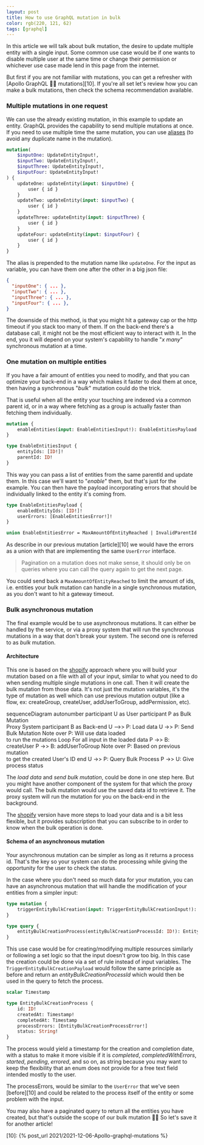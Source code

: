 ```yaml
---
layout: post 
title: How to use GraphQL mutation in bulk 
color: rgb(220, 121, 62)
tags: [graphql]
---
```


In this article we will talk about bulk mutation, the desire to update multiple entity with a single input. Some common
use case would be if one wants to disable multiple user at the same time or change their permission or whichever use
case made lend in this page from the internet.

But first if you are not familiar with mutations, you can get a refresher with [Apollo GraphQL 👩‍🚀 mutations][10].
If you're all set let's review how you can make a bulk mutations, then check the schema recommendation available.

### Multiple mutations in one request

We can use the already existing mutation, in this example to update an entity.
GraphQL provides the capability to send multiple mutations at once. If you need to use multiple time the same
mutation, you can use [aliases][1] (to avoid any duplicate name in the mutation).

```graphql
mutation(
    $inputOne: UpdateEntityInput!,
    $inputTwo: UpdateEntityInput!,
    $inputThree: UpdateEntityInput!,
    $inputFour: UpdateEntityInput!
) {
    updateOne: updateEntity(input: $inputOne) {
        user { id }
    }
    updateTwo: updateEntity(input: $inputTwo) {
        user { id }
    }
    updateThree: updateEntity(input: $inputThree) {
        user { id }
    }
    updateFour: updateEntity(input: $inputFour) {
        user { id }
    }
}
```

The alias is prepended to the mutation name like `updateOne`. For the input as variable, you can have them one after the other
in a big json file:

```json
{
  "inputOne": { ... },
  "inputTwo": { ... },
  "inputThree": { ... },
  "inputFour": { ... },
}
```

The downside of this method, is that you might hit a gateway cap or the http timeout if you stack too many of them.
If on the back-end there's a database call, it might not be the most efficient way to interact with it.
In the end, you it will depend on your system's capability to handle "_x many_" synchronous mutation at a time.

### One mutation on multiple entities

If you have a fair amount of entities you need to modify, and that you can optimize your back-end in a way which makes
it faster to deal them at once, then having a synchronous "_bulk_" mutation could do the trick.

That is useful when all the entity your touching are indexed via a common parent id, or in a way where fetching as a group
is actually faster than fetching them individually.

```graphql
mutation {
    enableEntities(input: EnableEntitiesInput!): EnableEntitiesPayload!
}

type EnableEntitiesInput {
    entityIds: [ID!]!
    parentId: ID!
}
```

This way you can pass a list of entities from the same parentId and update them. In this case we'll want to "_enable_"
them, but that's just for the example.
You can then have the payload incorporating errors that should be individually linked to the entity it's coming from.

```graphql
type EnableEntitiesPayload {
    enabledEntityIds: [ID!]!
    userErrors: [EnableEntitiesError!]!
}

union EnableEntitiesError = MaxAmountOfEntityReached | InvalidParentId | EnablingError
```

As describe in our previous mutation [article][10] we would have the errors as a union with that are implementing the same
`UserError` interface.

> Pagination on a mutation does not make sense, it should only be on queries where you can call the query again to get
> the next page.

You could send back a `MaxAmountOfEntityReached` to limit the amount of ids, i.e. entities your bulk mutation can handle
in a single synchronous mutation, as you don't want to hit a gateway timeout.

### Bulk asynchronous mutation

The final example would be to use asynchronous mutations. It can either be handled by the service, or via a proxy 
system that will run the synchronous mutations in a way that don't break your system.
The second one is referred to as _bulk_ mutation.

#### Architecture

This one is based on the [shopify][2] approach where you will build your mutation based on a file with all of your input,
similar to what you need to do when sending multiple single mutations in one call.
Then it will create the bulk mutation from those data. It's not just the mutation variables, it's the type of mutation as
well which can use previous mutation output (like a flow, ex: createGroup, createUser, addUserToGroup, addPermission, etc).

<div class="mermaid">
sequenceDiagram
  autonumber
  participant U as User
  participant P as Bulk Mutation <br> Proxy System
  participant B as Back-end
  U -->> P: Load data
  U ->> P: Send Bulk Mutation 
  Note over P: Will use data loaded <br> to run the mutations
  Loop For all input in the loaded data
    P ->> B: createUser
    P ->> B: addUserToGroup
    Note over P: Based on previous mutation <br> to get the created User's ID
  end
  U ->> P: Query Bulk Process
  P ->> U: Give process status
</div>

The _load data_ and _send bulk mutation_, could be done in one step here. But you might have another component of the system
for that which the proxy would call. The bulk mutation would use the saved data id to retrieve it.
The proxy system will run the mutation for you on the back-end in the background.

The [shopify][2] version have more steps to load your data and is a bit less flexible,
but it provides subscription that you can subscribe to in order to know when the bulk operation is done.

#### Schema of an asynchronous mutation

Your asynchronous mutation can be simpler as long as it returns a process id. That's the key so your system can do the
processing while giving the opportunity for the user to check the status.

In the case where you don't need so much data for your mutation, you can have an asynchronous mutation that 
will handle the modification of your entities from a simpler input:

```graphql
type mutation {
    triggerEntityBulkCreation(input: TriggerEntityBulkCreationInput!): TriggerEntityBulkCreationPayload!
}

type query {
    entityBulkCreationProcess(entityBulkCreationProcessId: ID!): EntityBulkCreationProcess
}
```

This use case would be for creating/modifying multiple resources similarly or following a set logic so that the
input doesn't grow too big. In this case the creation could be done via a set of rule instead of input variables.
The `TriggerEntityBulkCreationPayload` would follow the same principle as before and return an _entityBulkCreationProcessId_
which would then be used in the query to fetch the process.

```graphql
scalar Timestamp

type EntityBulkCreationProcess {
    id: ID!
    createdAt: Timestamp!
    completedAt: Timestamp
    processErrors: [EntityBulkCreationProcessError!]
    status: String!
}
```

The process would yield a timestamp for the creation and completion date, with a status to make it more visible if it is
_completed_, _completedWithErrors_, _started_, _pending_, _errored_, and so on, as string because you may want to 
keep the flexibility that an enum does not provide for a free text field intended mostly to the user.

The processErrors, would be similar to the `UserError` that we've seen [before][10] and could be related to the process 
itself of the entity or some problem with the input.

You may also have a paginated query to return all the entities you have created, but that's outside the scope of our bulk
mutation 🤷‍♀ So let's save it for another article!️

[1]: https://graphql.org/learn/queries/#aliases
[2]: https://shopify.dev/api/usage/bulk-operations/imports
[10]: {% post_url 2021/2021-12-06-Apollo-graphql-mutations %}
